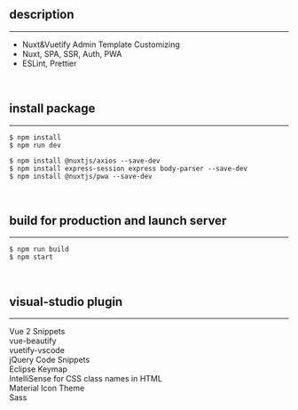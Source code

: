 ## description  
---

- Nuxt&Vuetify Admin Template Customizing
- Nuxt, SPA, SSR, Auth, PWA
- ESLint, Prettier

<br>


## install package  
---

```
$ npm install  
$ npm run dev  
```

```
$ npm install @nuxtjs/axios --save-dev  
$ npm install express-session express body-parser --save-dev  
$ npm install @nuxtjs/pwa --save-dev  
```

<br>


## build for production and launch server  
---

```
$ npm run build  
$ npm start  
```

<br>


## visual-studio plugin  
---

Vue 2 Snippets   
vue-beautify  
vuetify-vscode  
jQuery Code Snippets  
Eclipse Keymap  
IntelliSense for CSS class names in HTML  
Material Icon Theme  
Sass  

<br>
